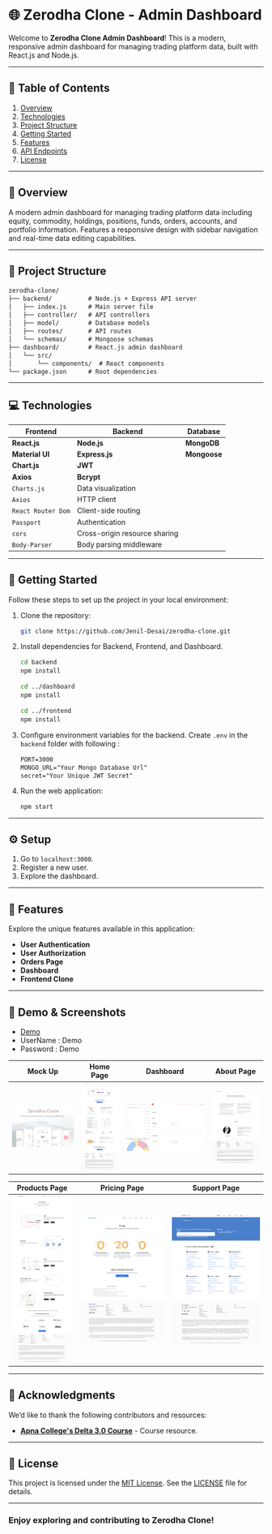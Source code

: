 # 🌐 Zerodha Clone - Admin Dashboard

Welcome to **Zerodha Clone Admin Dashboard**! This is a modern, responsive admin dashboard for managing trading platform data, built with React.js and Node.js.

---

## 📑 Table of Contents

1. [Overview](#-overview)
2. [Technologies](#-technologies)
3. [Project Structure](#-project-structure)
4. [Getting Started](#-getting-started)
5. [Features](#-features)
6. [API Endpoints](#-api-endpoints)
7. [License](#-license)

---

## 🌟 Overview

A modern admin dashboard for managing trading platform data including equity, commodity, holdings, positions, funds, orders, accounts, and portfolio information. Features a responsive design with sidebar navigation and real-time data editing capabilities.

---

## 📁 Project Structure

```
zerodha-clone/
├── backend/          # Node.js + Express API server
│   ├── index.js      # Main server file
│   ├── controller/   # API controllers
│   ├── model/        # Database models
│   ├── routes/       # API routes
│   └── schemas/      # Mongoose schemas
├── dashboard/        # React.js admin dashboard
│   └── src/
│       └── components/  # React components
└── package.json      # Root dependencies
```

---

## 💻 Technologies

| Frontend         | Backend         | Database   |
| ---------------- | --------------- | ---------- |
| **React.js**     | **Node.js**     | **MongoDB** |
| **Material UI**  | **Express.js**  | **Mongoose** |
| **Chart.js**     | **JWT**         |            |
| **Axios**        | **Bcrypt**      |            |
| `Charts.js`        | Data visualization            |
| `Axios`            | HTTP client                   |
| `React Router Dom` | Client-side routing           |
| `Passport`         | Authentication                |
| `cors`             | Cross-origin resource sharing |
| `Body-Parser`      | Body parsing middleware       |

---

## 🚀 Getting Started

Follow these steps to set up the project in your local environment:

1. Clone the repository:
   ```bash
   git clone https://github.com/Jenil-Desai/zerodha-clone.git
   ```
2. Install dependencies for Backend, Frontend, and Dashboard.

   ```bash
   cd backend
   npm install
   ```

   ```bash
   cd ../dashboard
   npm install
   ```

   ```bash
   cd ../frontend
   npm install
   ```

3. Configure environment variables for the backend. Create `.env` in the `backend` folder with following :
   ```env
   PORT=3000
   MONGO_URL="Your Mongo Database Url"
   secret="Your Unique JWT Secret"
   ```
4. Run the web application:
   ```bash
   npm start
   ```

---

## ⚙️ Setup

1. Go to `localhost:3000`.
2. Register a new user.
3. Explore the dashboard.

---

## 🎯 Features

Explore the unique features available in this application:

- **User Authentication**
- **User Authorization**
- **Orders Page**
- **Dashboard**
- **Frontend Clone**

---

## 🔗 Demo & Screenshots

- [Demo](https://zerodha-clone-frontend.vercel.app)
- UserName : Demo
- Password : Demo

| Mock Up                            | Home Page                             | Dashboard                              | About Page                         |
| ---------------------------------- | ------------------------------------- | -------------------------------------- | ---------------------------------- |
| ![Mockup](./Screenshot/mockup.png) | ![Mockup](./Screenshot/Homepage.jpeg) | ![Mockup](./Screenshot/Dashboard.jpeg) | ![Mockup](./Screenshot/About.jpeg) |

| Products Page                        | Pricing Page                         | Support Page                         |
| ------------------------------------ | ------------------------------------ | ------------------------------------ |
| ![Mockup](./Screenshot/Product.jpeg) | ![Mockup](./Screenshot/Pricing.jpeg) | ![Mockup](./Screenshot/Support.jpeg) |

---

## 🙏 Acknowledgments

We’d like to thank the following contributors and resources:

- **[Apna College's Delta 3.0 Course](https://www.apnacollege.in/)** - Course resource.

---

## 📜 License

This project is licensed under the [MIT License](LICENSE). See the [LICENSE](LICENSE) file for details.

---

### Enjoy exploring and contributing to Zerodha Clone!
